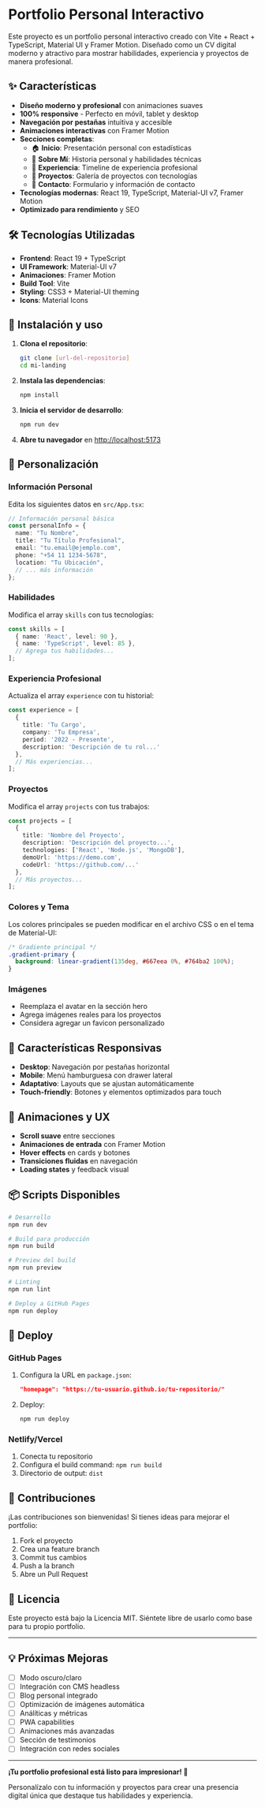 # Portfolio Personal Interactivo

Este proyecto es un portfolio personal interactivo creado con Vite + React + TypeScript, Material UI y Framer Motion. Diseñado como un CV digital moderno y atractivo para mostrar habilidades, experiencia y proyectos de manera profesional.

## ✨ Características

- **Diseño moderno y profesional** con animaciones suaves
- **100% responsive** - Perfecto en móvil, tablet y desktop
- **Navegación por pestañas** intuitiva y accesible
- **Animaciones interactivas** con Framer Motion
- **Secciones completas**:
  - 🏠 **Inicio**: Presentación personal con estadísticas
  - 👤 **Sobre Mí**: Historia personal y habilidades técnicas
  - 💼 **Experiencia**: Timeline de experiencia profesional
  - 🚀 **Proyectos**: Galería de proyectos con tecnologías
  - 📧 **Contacto**: Formulario y información de contacto
- **Tecnologías modernas**: React 19, TypeScript, Material-UI v7, Framer Motion
- **Optimizado para rendimiento** y SEO

## 🛠️ Tecnologías Utilizadas

- **Frontend**: React 19 + TypeScript
- **UI Framework**: Material-UI v7
- **Animaciones**: Framer Motion
- **Build Tool**: Vite
- **Styling**: CSS3 + Material-UI theming
- **Icons**: Material Icons

## 🚀 Instalación y uso

1. **Clona el repositorio**:
   ```sh
   git clone [url-del-repositorio]
   cd mi-landing
   ```

2. **Instala las dependencias**:
   ```sh
   npm install
   ```

3. **Inicia el servidor de desarrollo**:
   ```sh
   npm run dev
   ```

4. **Abre tu navegador** en [http://localhost:5173](http://localhost:5173)

## 📝 Personalización

### Información Personal
Edita los siguientes datos en `src/App.tsx`:

```typescript
// Información personal básica
const personalInfo = {
  name: "Tu Nombre",
  title: "Tu Título Profesional",
  email: "tu.email@ejemplo.com",
  phone: "+54 11 1234-5678",
  location: "Tu Ubicación",
  // ... más información
};
```

### Habilidades
Modifica el array `skills` con tus tecnologías:

```typescript
const skills = [
  { name: 'React', level: 90 },
  { name: 'TypeScript', level: 85 },
  // Agrega tus habilidades...
];
```

### Experiencia Profesional
Actualiza el array `experience` con tu historial:

```typescript
const experience = [
  {
    title: 'Tu Cargo',
    company: 'Tu Empresa',
    period: '2022 - Presente',
    description: 'Descripción de tu rol...'
  },
  // Más experiencias...
];
```

### Proyectos
Modifica el array `projects` con tus trabajos:

```typescript
const projects = [
  {
    title: 'Nombre del Proyecto',
    description: 'Descripción del proyecto...',
    technologies: ['React', 'Node.js', 'MongoDB'],
    demoUrl: 'https://demo.com',
    codeUrl: 'https://github.com/...'
  },
  // Más proyectos...
];
```

### Colores y Tema
Los colores principales se pueden modificar en el archivo CSS o en el tema de Material-UI:

```css
/* Gradiente principal */
.gradient-primary {
  background: linear-gradient(135deg, #667eea 0%, #764ba2 100%);
}
```

### Imágenes
- Reemplaza el avatar en la sección hero
- Agrega imágenes reales para los proyectos
- Considera agregar un favicon personalizado

## 📱 Características Responsivas

- **Desktop**: Navegación por pestañas horizontal
- **Mobile**: Menú hamburguesa con drawer lateral
- **Adaptativo**: Layouts que se ajustan automáticamente
- **Touch-friendly**: Botones y elementos optimizados para touch

## 🎨 Animaciones y UX

- **Scroll suave** entre secciones
- **Animaciones de entrada** con Framer Motion
- **Hover effects** en cards y botones
- **Transiciones fluidas** en navegación
- **Loading states** y feedback visual

## 📦 Scripts Disponibles

```bash
# Desarrollo
npm run dev

# Build para producción
npm run build

# Preview del build
npm run preview

# Linting
npm run lint

# Deploy a GitHub Pages
npm run deploy
```

## 🚀 Deploy

### GitHub Pages
1. Configura la URL en `package.json`:
   ```json
   "homepage": "https://tu-usuario.github.io/tu-repositorio/"
   ```

2. Deploy:
   ```sh
   npm run deploy
   ```

### Netlify/Vercel
1. Conecta tu repositorio
2. Configura el build command: `npm run build`
3. Directorio de output: `dist`

## 🤝 Contribuciones

¡Las contribuciones son bienvenidas! Si tienes ideas para mejorar el portfolio:

1. Fork el proyecto
2. Crea una feature branch
3. Commit tus cambios
4. Push a la branch
5. Abre un Pull Request

## 📄 Licencia

Este proyecto está bajo la Licencia MIT. Siéntete libre de usarlo como base para tu propio portfolio.

---

## 💡 Próximas Mejoras

- [ ] Modo oscuro/claro
- [ ] Integración con CMS headless
- [ ] Blog personal integrado
- [ ] Optimización de imágenes automática
- [ ] Análíticas y métricas
- [ ] PWA capabilities
- [ ] Animaciones más avanzadas
- [ ] Sección de testimonios
- [ ] Integración con redes sociales

---

**¡Tu portfolio profesional está listo para impresionar! 🌟**

Personalízalo con tu información y proyectos para crear una presencia digital única que destaque tus habilidades y experiencia.
